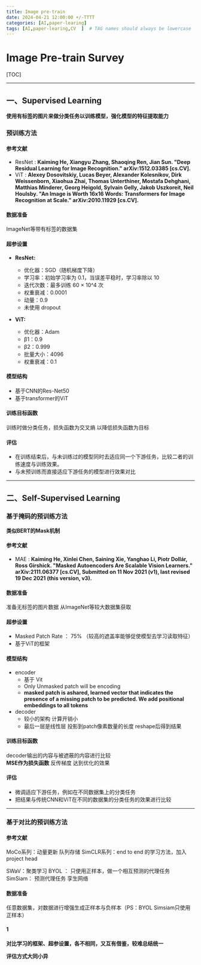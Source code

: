 ```yaml
---
title: Image pre-train
date: 2024-04-21 12:00:00 +/-TTTT
categories: [AI,paper-learing]
tags: [AI,paper-learing,CV  ]  # TAG names should always be lowercase
---
```

# Image Pre-train Survey
[TOC]

---
## 一、Supervised Learning

**使用有标签的图片来做分类任务以训练模型，强化模型的特征提取能力**
### 预训练方法
#### 参考文献
* ResNet : **Kaiming He, Xiangyu Zhang, Shaoqing Ren, Jian Sun. "Deep Residual Learning for Image Recognition." arXiv:1512.03385 [cs.CV].**
* ViT : **Alexey Dosovitskiy, Lucas Beyer, Alexander Kolesnikov, Dirk Weissenborn, Xiaohua Zhai, Thomas Unterthiner, Mostafa Dehghani, Matthias Minderer, Georg Heigold, Sylvain Gelly, Jakob Uszkoreit, Neil Houlsby. "An Image is Worth 16x16 Words: Transformers for Image Recognition at Scale." arXiv:2010.11929 [cs.CV].**
#### 数据准备
ImageNet等带有标签的数据集
#### 超参设置
* **ResNet:**
  - 优化器：SGD（随机梯度下降）
  - 学习率：初始学习率为 0.1，当误差平稳时，学习率除以 10
  - 迭代次数：最多训练 60 × 10^4 次
  - 权重衰减：0.0001
  - 动量：0.9
  - 未使用 dropout

* **ViT:**
  - 优化器：Adam
  - β1：0.9
  - β2：0.999
  - 批量大小：4096
  - 权重衰减：0.1



#### 模型结构
* 基于CNN的Res-Net50
* 基于transformer的ViT

#### 训练目标函数
训练时做分类任务，损失函数为交叉熵
以降低损失函数为目标
#### 评估
* 在训练结束后，与未训练过的模型同时去适应同一个下游任务，比较二者的训练速度与训练效果。
* 与未预训练而直接适应下游任务的模型进行效果对比


---

## 二、Self-Supervised Learning
### 基于掩码的预训练方法
**类似BERT的Mask机制**
#### 参考文献


*  MAE : **Kaiming He, Xinlei Chen, Saining Xie, Yanghao Li, Piotr Dollár, Ross Girshick. "Masked Autoencoders Are Scalable Vision Learners." arXiv:2111.06377 [cs.CV], Submitted on 11 Nov 2021 (v1), last revised 19 Dec 2021 (this version, v3).**


#### 数据准备
准备无标签的图片数据 从ImageNet等较大数据集获取

#### 超参设置
* Masked Patch Rate ： 75% （较高的遮盖率能够促使模型去学习读取特征）
* 基于ViT的框架

#### 模型结构
* encoder
  * 基于 Vit
  * Only Unmasked patch will be encoding
  * **masked patch is ashared, learned vector that indicates the presence of a missing patch to be predicted. We add positional embeddings to all tokens**
* decoder
  * 较小的架构 计算开销小
  * 最后一层是线性层 投影到patch像素数量的长度 reshape后得到结果 

#### 训练目标函数
decoder输出的内容与被遮蔽的内容进行比较  
**MSE作为损失函数**
反传梯度 达到优化的效果

#### 评估
* 微调适应下游任务，例如在不同数据集上的分类任务
* 把结果与传统CNN和ViT在不同的数据集的分类任务的效果进行比较


---
### 基于对比的预训练方法
#### 参考文献
MoCo系列：动量更新 队列存储 
SimCLR系列：end to end 的学习方法，加入project head

SWaV：聚类学习
BYOL ： 只使用正样本，做一个相互预测的代理任务
SimSiam： 预测代理任务 孪生网络
#### 数据准备
任意数据集，对数据进行增强生成正样本与负样本（PS：BYOL Simsiam只使用正样本）



#### 1
**对比学习的框架、超参设置，各不相同，又互有借鉴，较难总结统一**

**评估方式大同小异**


